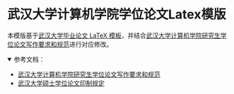# 武汉大学计算机学院学位论文Latex模版

本模版基于[武汉大学毕业论文 LaTeX 模板](https://github.com/whutug/whu-thesis.git)，并结合[武汉大学计算机学院研究生学位论文写作要求和规范](https://cs.whu.edu.cn/info/1140/4335.htm)进行对应修改。

<details open>
<summary>参考文档：</summary>

* [武汉大学计算机学院研究生学位论文写作要求和规范](doc/计算机学院研究生学位论文写作要求与规范.pdf)
* [武汉大学硕士学位论文印制规定](https://gs.whu.edu.cn/info/1022/3235.htm)

</details>


